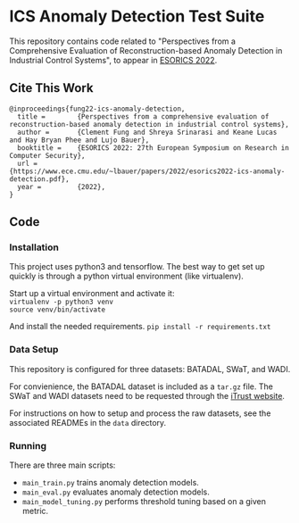 # ICS Anomaly Detection Test Suite

This repository contains code related to "Perspectives from a Comprehensive Evaluation of Reconstruction-based Anomaly Detection in Industrial Control Systems", to appear in [ESORICS 2022](https://esorics2022.compute.dtu.dk/). 

## Cite This Work

    @inproceedings{fung22-ics-anomaly-detection,
      title =        {Perspectives from a comprehensive evaluation of reconstruction-based anomaly detection in industrial control systems},
      author =       {Clement Fung and Shreya Srinarasi and Keane Lucas and Hay Bryan Phee and Lujo Bauer},
      booktitle =    {ESORICS 2022: 27th European Symposium on Research in Computer Security},
      url =          {https://www.ece.cmu.edu/~lbauer/papers/2022/esorics2022-ics-anomaly-detection.pdf},
      year =         {2022},
    }

## Code

### Installation

This project uses python3 and tensorflow.
The best way to get set up quickly is through a python virtual environment (like virtualenv).

Start up a virtual environment and activate it:  
`virtualenv -p python3 venv`  
`source venv/bin/activate`

And install the needed requirements.
`pip install -r requirements.txt`

### Data Setup

This repository is configured for three datasets: BATADAL, SWaT, and WADI.

For convienience, the BATADAL dataset is included as a `tar.gz` file. 
The SWaT and WADI datasets need to be requested through the [iTrust website](https://itrust.sutd.edu.sg/itrust-labs_datasets/).

For instructions on how to setup and process the raw datasets, see the associated READMEs in the `data` directory.

### Running

There are three main scripts:
- `main_train.py` trains anomaly detection models.
- `main_eval.py` evaluates anomaly detection models.
- `main_model_tuning.py` performs threshold tuning based on a given metric.


